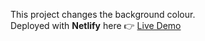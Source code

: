 This project changes the background colour.   
Deployed with **Netlify** here 👉 [Live Demo](https://heroic-concha-cada85.netlify.app)
